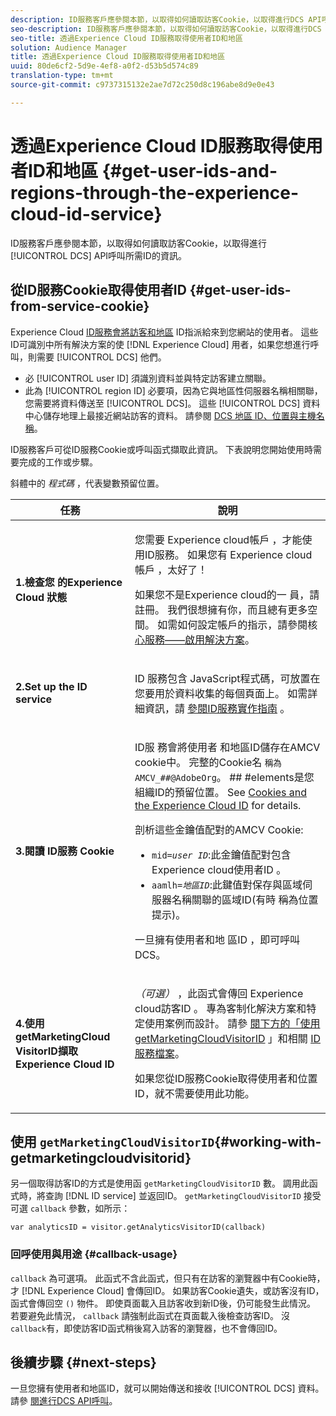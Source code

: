 ```yaml
---
description: ID服務客戶應參閱本節，以取得如何讀取訪客Cookie，以取得進行DCS API呼叫所需ID的資訊。
seo-description: ID服務客戶應參閱本節，以取得如何讀取訪客Cookie，以取得進行DCS API呼叫所需ID的資訊。
seo-title: 透過Experience Cloud ID服務取得使用者ID和地區
solution: Audience Manager
title: 透過Experience Cloud ID服務取得使用者ID和地區
uuid: 80de6cf2-5d9e-4ef8-a0f2-d53b5d574c89
translation-type: tm+mt
source-git-commit: c9737315132e2ae7d72c250d8c196abe8d9e0e43

---
```



# 透過Experience Cloud ID服務取得使用者ID和地區 {#get-user-ids-and-regions-through-the-experience-cloud-id-service}

ID服務客戶應參閱本節，以取得如何讀取訪客Cookie，以取得進行 [!UICONTROL DCS] API呼叫所需ID的資訊。

## 從ID服務Cookie取得使用者ID {#get-user-ids-from-service-cookie}

Experience Cloud [ID服務會將訪客和地區](https://marketing.adobe.com/resources/help/en_US/mcvid/) ID指派給來到您網站的使用者。 這些ID可識別中所有解決方案的使 [!DNL Experience Cloud] 用者，如果您想進行呼叫，則需要 [!UICONTROL DCS] 他們。

* 必 [!UICONTROL user ID] 須識別資料並與特定訪客建立關聯。
* 此為 [!UICONTROL region ID] 必要項，因為它與地區性伺服器名稱相關聯，您需要將資料傳送至 [!UICONTROL DCS]。 這些 [!UICONTROL DCS] 資料中心儲存地理上最接近網站訪客的資料。 請參閱 [DCS 地區 ID、位置與主機名稱](../../../api/dcs-intro/dcs-api-reference/dcs-regions.md)。

ID服務客戶可從ID服務Cookie或呼叫函式擷取此資訊。 下表說明您開始使用時需要完成的工作或步驟。

斜體中的 *程式碼* ，代表變數預留位置。

<table id="table_660EBE1C24DD4FBE9DCE5191836C9135"> 
 <thead> 
  <tr> 
   <th colname="col1" class="entry"> 任務 </th> 
   <th colname="col2" class="entry"> 說明 </th> 
  </tr> 
 </thead>
 <tbody> 
  <tr> 
   <td colname="col1"> <p> <b>1.檢查您 <span class="keyword"> 的Experience Cloud</span> 狀態</b> </p> </td> 
   <td colname="col2"> <p>您需要 <span class="keyword"> Experience cloud帳戶</span> ，才能使用ID服務。 如果您有 <span class="keyword"> Experience cloud帳戶</span> ，太好了！ </p> <p> 如果您不是Experience cloud的一 <span class="keyword"> 員</span>，請註冊。 我們很想擁有你，而且總有更多空間。 如需如何設定帳戶的指示，請參閱核 <a href="https://marketing.adobe.com/resources/help/en_US/mcloud/?f=core_services.html" format="https" scope="external"> 心服務——啟用解決方案</a>。 </p> </td> 
  </tr> 
  <tr> 
   <td colname="col1"> <p> <b>2.Set up the <span class="keyword"> ID service</span></b> </p> </td> 
   <td colname="col2"> <p>ID <span class="keyword"> 服務包含</span> JavaScript程式碼，可放置在您要用於資料收集的每個頁面上。 如需詳細資訊，請 <a href="https://marketing.adobe.com/resources/help/en_US/mcvid/mcvid-implementation-guides.html" format="https" scope="external"> 參閱ID服務實作指南</a> 。 </p> </td> 
  </tr> 
  <tr> 
   <td colname="col1"> <p> <b>3.閱讀 <span class="keyword"> ID服務</span> Cookie</b> </p> </td> 
   <td colname="col2"> <p>ID服 <span class="keyword"> 務會將使用者</span> 和地區ID儲存在AMCV cookie中。 完整的Cookie名 <code>稱為AMCV_<i>##</i>@AdobeOrg</code>。 ## <code><i></i></code> #elements是您組織ID的預留位置。 See <a href="https://marketing.adobe.com/resources/help/en_US/mcvid/mcvid_cookies.html" format="https" scope="external"> Cookies and the Experience Cloud ID</a> for details. </p> <p>剖析這些金鑰值配對的AMCV Cookie: </p> <p> 
     <ul id="ul_502ECFCDDD084D448B5EDC4E5C0909C1"> 
      <li id="li_662FFA36AC854E699D50A183B161D654"> <code>mid=<i>user ID</i></code>:此金鑰值配對包含 <span class="keyword"> Experience cloud使用者ID</span> 。 </li> 
      <li id="li_65422233187B4217B50DC52DBD58F404"> <code>aamlh=<i>地區ID</i></code>:此鍵值對保存與區域伺服器名稱關聯的區域ID(有時 <span class="term"> 稱為位置提示</span>)。 </li> 
     </ul> </p> <p>一旦擁有使用者和地 <span class="wintitle"> 區ID</span> ，即可呼叫DCS。 </p> </td> 
  </tr> 
  <tr> 
   <td colname="col1"> <p> <b>4.使用getMarketingCloud <span class="keyword"> VisitorID擷取Experience Cloud</span> ID</b> </p> </td> 
   <td colname="col2"> <p><i>（可選）</i> ，此函式會傳回 <span class="keyword"> Experience cloud訪客ID</span> 。 專為客制化解決方案和特定使用案例而設計。 請參 <a href="../../../api/dcs-intro/dcs-s2s/dcs-mcid-ids.md#working-with-getmarketingcloudvisitorid"> 閱下方的「使用getMarketingCloudVisitorID</a> 」和相關 <a href="https://marketing.adobe.com/resources/help/en_US/mcvid/mcvid-getmcvid.html" format="https" scope="external"> ID服務檔案</a>。 </p> <p>如果您從ID服務Cookie取得使用者和位置ID，就不需要使用此功能。 </p> </td> 
  </tr> 
 </tbody> 
</table>

## 使用 `getMarketingCloudVisitorID`{#working-with-getmarketingcloudvisitorid}

另一個取得訪客ID的方式是使用函 `getMarketingCloudVisitorID` 數。 調用此函式時，將查詢 [!DNL ID service] 並返回ID。 `getMarketingCloudVisitorID` 接受可選 `callback` 參數，如所示：

`var analyticsID = visitor.getAnalyticsVisitorID(callback)`

### 回呼使用與用途 {#callback-usage}

`callback` 為可選項。 此函式不含此函式，但只有在訪客的瀏覽器中有Cookie時，才 [!DNL Experience Cloud] 會傳回ID。 如果訪客Cookie遺失，或訪客沒有ID，函式會傳回空 `()` 物件。 即使頁面載入且訪客收到新ID後，仍可能發生此情況。 若要避免此情況， `callback` 請強制此函式在頁面載入後檢查訪客ID。 沒 `callback`有，即使訪客ID函式稍後寫入訪客的瀏覽器，也不會傳回ID。

## 後續步驟 {#next-steps}

一旦您擁有使用者和地區ID，就可以開始傳送和接收 [!UICONTROL DCS] 資料。 請參 [閱進行DCS API呼叫](../../../api/dcs-intro/dcs-s2s/dcs-s2s-calls.md)。